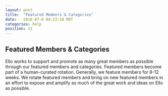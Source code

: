 ```yaml
---
layout: post
title:  "Featured Members & Categories"
date:   2016-07-6 04:23:18 MDT
categories: help
position: 12
---
```

## Featured Members & Categories

Ello works to support and promote as many great members as possible through our featured members and categories. Featured members become part of a human-curated rotation. Generally, we feature members for 8-12 weeks. We rotate featured members and bring on new featured members in an effort to expose and amplify as much of the great work and ideas on Ello as possible.

